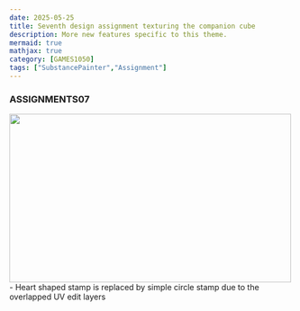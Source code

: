 ```yaml
---
date: 2025-05-25
title: Seventh design assignment texturing the companion cube
description: More new features specific to this theme.
mermaid: true
mathjax: true
category: [GAMES1050]
tags: ["SubstancePainter","Assignment"]
---
```

### ASSIGNMENTS07   
   
<img src="https://github.com/user-attachments/assets/bf0222f7-2b84-4f98-8197-442da4a00034" width="500" height="300"/>  
- Heart shaped stamp is replaced by simple circle stamp due to the overlapped UV edit layers
